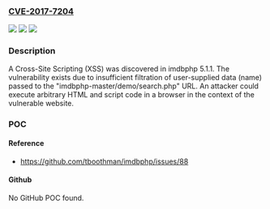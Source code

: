 ### [CVE-2017-7204](https://cve.mitre.org/cgi-bin/cvename.cgi?name=CVE-2017-7204)
![](https://img.shields.io/static/v1?label=Product&message=n%2Fa&color=blue)
![](https://img.shields.io/static/v1?label=Version&message=n%2Fa&color=blue)
![](https://img.shields.io/static/v1?label=Vulnerability&message=n%2Fa&color=brighgreen)

### Description

A Cross-Site Scripting (XSS) was discovered in imdbphp 5.1.1. The vulnerability exists due to insufficient filtration of user-supplied data (name) passed to the "imdbphp-master/demo/search.php" URL. An attacker could execute arbitrary HTML and script code in a browser in the context of the vulnerable website.

### POC

#### Reference
- https://github.com/tboothman/imdbphp/issues/88

#### Github
No GitHub POC found.

